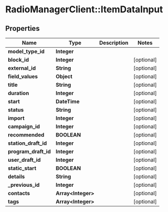 # RadioManagerClient::ItemDataInput

## Properties
Name | Type | Description | Notes
------------ | ------------- | ------------- | -------------
**model_type_id** | **Integer** |  | 
**block_id** | **Integer** |  | [optional] 
**external_id** | **String** |  | [optional] 
**field_values** | **Object** |  | [optional] 
**title** | **String** |  | [optional] 
**duration** | **Integer** |  | [optional] 
**start** | **DateTime** |  | [optional] 
**status** | **String** |  | [optional] 
**import** | **Integer** |  | [optional] 
**campaign_id** | **Integer** |  | [optional] 
**recommended** | **BOOLEAN** |  | [optional] 
**station_draft_id** | **Integer** |  | [optional] 
**program_draft_id** | **Integer** |  | [optional] 
**user_draft_id** | **Integer** |  | [optional] 
**static_start** | **BOOLEAN** |  | [optional] 
**details** | **String** |  | [optional] 
**_previous_id** | **Integer** |  | [optional] 
**contacts** | **Array&lt;Integer&gt;** |  | [optional] 
**tags** | **Array&lt;Integer&gt;** |  | [optional] 


